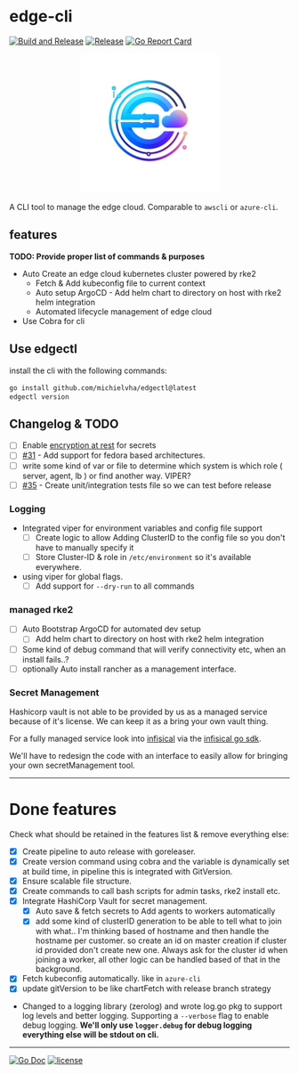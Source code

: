 # edge-cli

[![Build and Release](https://github.com/michielvha/edgectl/actions/workflows/binary-release.yaml/badge.svg)](https://github.com/michielvha/edgectl/actions/workflows/binary-release.yaml)
[![Release](https://img.shields.io/github/release/michielvha/edgectl.svg?style=flat-square)](https://github.com/michielvha/edgectl/releases/latest)
[![Go Report Card]][go-report-card]

<!-- CodeQL]][code-ql] -->
<!-- [![codecov]][code-cov] When we have testing we should include something like codecov to help scan -->

<div align="center">
  <img src="./docs/edge-cloud.png" alt="EdgeCloud Logo" width="250"/>
</div>

A CLI tool to manage the edge cloud. Comparable to `awscli` or `azure-cli`.

## features
**TODO: Provide proper list of commands & purposes**

- Auto Create an edge cloud kubernetes cluster powered by rke2
    - Fetch & Add kubeconfig file to current context
    - Auto setup ArgoCD - Add helm chart to directory on host with rke2 helm integration
    - Automated lifecycle management of edge cloud
- Use Cobra for cli

## Use edgectl

install the cli with the following commands:
```shell
go install github.com/michielvha/edgectl@latest
edgectl version
```

## Changelog & TODO

- [ ] Enable [encryption at rest](https://kubernetes.io/docs/tasks/administer-cluster/encrypt-data/) for secrets
- [ ] [#31](https://github.com/michielvha/edgectl/issues/31) - Add support for fedora based architectures.
- [ ] write some kind of var or file to determine which system is which role ( server, agent, lb ) or find another way. VIPER?
- [ ] [#35](https://github.com/michielvha/edgectl/issues/35) - Create unit/integration tests file so we can test before release
  
### Logging

- Integrated viper for environment variables and config file support
  - [ ] Create logic to allow Adding ClusterID to the config file so you don't have to manually specify it
  - [ ] Store Cluster-ID & role in `/etc/environment` so it's available everywhere.
- using viper for global flags.
  - [ ] Add support for `--dry-run` to all commands
  
### managed rke2

- [ ] Auto Bootstrap ArgoCD for automated dev setup
  - [ ] Add helm chart to directory on host with rke2 helm integration
- [ ] Some kind of debug command that will verify connectivity etc, when an install fails..?
- [ ] optionally Auto install rancher as a management interface.

### Secret Management

Hashicorp vault is not able to be provided by us as a managed service because of it's license. We can keep it as a bring your own vault thing.

For a fully managed service look into [infisical](https://github.com/Infisical/infisical?tab=License-1-ov-file) via the [infisical go sdk](https://infisical.com/docs/sdks/languages/go).

We'll have to redesign the code with an interface to easily allow for bringing your own secretManagement tool.

---

# Done features

Check what should be retained in the features list & remove everything else:

- [x] Create pipeline to auto release with goreleaser.
- [x] Create version command using cobra and the variable is dynamically set at build time, in pipeline this is integrated with GitVersion.
- [x] Ensure scalable file structure.
- [x] Create commands to call bash scripts for admin tasks, rke2 install etc.
- [x] Integrate HashiCorp Vault for secret management. 
  - [x] Auto save & fetch secrets to Add agents to workers automatically
  - [x] add some kind of clusterID generation to be able to tell what to join with what.. I'm thinking based of hostname and then handle the hostname per customer. so create an id on master creation if cluster id provided don't create new one. Always ask for the cluster id when joining a worker, all other logic can be handled based of that in the background.
- [x] Fetch kubeconfig automatically. like in ``azure-cli``
- [x] update gitVersion to be like chartFetch with release branch strategy
-  Changed to a logging library (zerolog) and wrote log.go pkg to support log levels and better logging. Supporting a `--verbose` flag to enable debug logging. **We'll only use `logger.debug` for debug logging everything else will be stdout on cli.**

---


[![Go Doc](https://pkg.go.dev/badge/github.com/michielvha/edgectl.svg)](https://pkg.go.dev/github.com/michielvha/edgectl)
[![license](https://img.shields.io/github/license/michielvha/edgectl.svg?style=flat-square)](LICENSE)

[Go Report Card]: https://goreportcard.com/badge/github.com/michielvha/edgectl
[go-report-card]: https://goreportcard.com/report/github.com/michielvha/edgectl
[CodeQL]: https://github.com/michielvha/edgectl/actions/workflows/github-code-scanning/codeql/badge.svg?branch=main
[code-ql]: https://github.com/michielvha/edgectl/actions/workflows/github-code-scanning/codeql
[codecov]: https://codecov.io/gh/michielvha/edgectl/branch/main/graph/badge.svg
[code-cov]: https://codecov.io/gh/michielvha/edgectl
